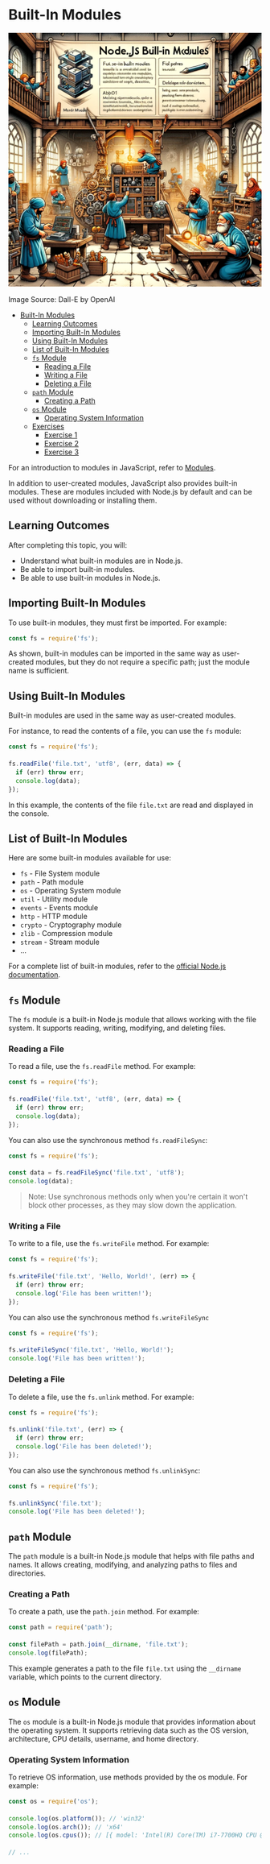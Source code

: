 # Built-In Modules

![Built-In Modules](Built-In-Modules.webp)

Image Source: Dall-E by OpenAI

- [Built-In Modules](#built-in-modules)
  - [Learning Outcomes](#learning-outcomes)
  - [Importing Built-In Modules](#importing-built-in-modules)
  - [Using Built-In Modules](#using-built-in-modules)
  - [List of Built-In Modules](#list-of-built-in-modules)
  - [`fs` Module](#fs-module)
    - [Reading a File](#reading-a-file)
    - [Writing a File](#writing-a-file)
    - [Deleting a File](#deleting-a-file)
  - [`path` Module](#path-module)
    - [Creating a Path](#creating-a-path)
  - [`os` Module](#os-module)
    - [Operating System Information](#operating-system-information)
  - [Exercises](#exercises)
    - [Exercise 1](#exercise-1)
    - [Exercise 2](#exercise-2)
    - [Exercise 3](#exercise-3)

For an introduction to modules in JavaScript, refer to [Modules](../Modules/README.md).

In addition to user-created modules, JavaScript also provides built-in modules. These are modules included with Node.js by default and can be used without downloading or installing them.

## Learning Outcomes

After completing this topic, you will:

- Understand what built-in modules are in Node.js.
- Be able to import built-in modules.
- Be able to use built-in modules in Node.js.

## Importing Built-In Modules

To use built-in modules, they must first be imported. For example:

```javascript
const fs = require('fs');
```

As shown, built-in modules can be imported in the same way as user-created modules, but they do not require a specific path; just the module name is sufficient.

## Using Built-In Modules

Built-in modules are used in the same way as user-created modules.

For instance, to read the contents of a file, you can use the `fs` module:

```javascript
const fs = require('fs');

fs.readFile('file.txt', 'utf8', (err, data) => {
  if (err) throw err;
  console.log(data);
});
```

In this example, the contents of the file `file.txt` are read and displayed in the console.

## List of Built-In Modules

Here are some built-in modules available for use:

- `fs` - File System module
- `path` - Path module
- `os` - Operating System module
- `util` - Utility module
- `events` - Events module
- `http` - HTTP module
- `crypto` - Cryptography module
- `zlib` - Compression module
- `stream` - Stream module
- ...

For a complete list of built-in modules, refer to the [official Node.js documentation](https://nodejs.org/dist/latest-v19.x/docs/api/).

## `fs` Module

The `fs` module is a built-in Node.js module that allows working with the file system. It supports reading, writing, modifying, and deleting files.

### Reading a File

To read a file, use the  `fs.readFile` method. For example:

```javascript
const fs = require('fs');

fs.readFile('file.txt', 'utf8', (err, data) => {
  if (err) throw err;
  console.log(data);
});
```

You can also use the synchronous method `fs.readFileSync`:

```javascript
const fs = require('fs');

const data = fs.readFileSync('file.txt', 'utf8');
console.log(data);
```

> Note: Use synchronous methods only when you're certain it won't block other processes, as they may slow down the application.
> 
### Writing a File

To write to a file, use the `fs.writeFile` method. For example:

```javascript
const fs = require('fs');

fs.writeFile('file.txt', 'Hello, World!', (err) => {
  if (err) throw err;
  console.log('File has been written!');
});
```

You can also use the synchronous method `fs.writeFileSync` 

```javascript
const fs = require('fs');

fs.writeFileSync('file.txt', 'Hello, World!');
console.log('File has been written!');
```

### Deleting a File

To delete a file, use the  `fs.unlink` method. For example:

```javascript
const fs = require('fs');

fs.unlink('file.txt', (err) => {
  if (err) throw err;
  console.log('File has been deleted!');
});
```

You can also use the synchronous method `fs.unlinkSync`:

```javascript
const fs = require('fs');

fs.unlinkSync('file.txt');
console.log('File has been deleted!');
```

## `path` Module

The `path` module is a built-in Node.js module that helps with file paths and names. It allows creating, modifying, and analyzing paths to files and directories.

### Creating a Path

To create a path, use the `path.join` method. For example:

```javascript
const path = require('path');

const filePath = path.join(__dirname, 'file.txt');
console.log(filePath);
```

This example generates a path to the file `file.txt` using the `__dirname` variable, which points to the current directory.

## `os` Module

The `os` module is a built-in Node.js module that provides information about the operating system. It supports retrieving data such as the OS version, architecture, CPU details, username, and home directory.

### Operating System Information

To retrieve OS information, use methods provided by the os module. For example:

```javascript
const os = require('os');

console.log(os.platform()); // 'win32'
console.log(os.arch()); // 'x64'
console.log(os.cpus()); // [{ model: 'Intel(R) Core(TM) i7-7700HQ CPU @ 2.80GHz', speed: 2808, times: { user: 0, nice: 0, sys: 0, idle: 0, irq: 0 } }]

// ...
```
